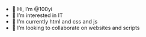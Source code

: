 - 👋 Hi, I’m @100yi
- 👀 I’m interested in IT
- 🌱 I’m currently html and css and js
- 💞️ I’m looking to collaborate on websites and scripts

<!---
100yi/100yi is a ✨ special ✨ repository because its `README.md` (this file) appears on your GitHub profile.
You can click the Preview link to take a look at your changes.
--->
